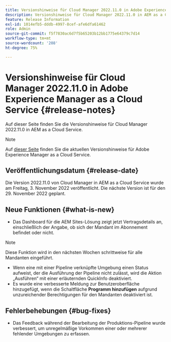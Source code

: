```yaml
---
title: Versionshinweise für Cloud Manager 2022.11.0 in Adobe Experience Manager as a Cloud Service
description: Versionshinweise für Cloud Manager 2022.11.0 in AEM as a Cloud Service.
feature: Release Information
exl-id: 1014efb5-dddb-4997-8cef-afe6dfa61462
role: Admin
source-git-commit: f5f7830ac6d7f5b65203b12bb1775e64379c7d14
workflow-type: tm+mt
source-wordcount: '208'
ht-degree: 75%

---
```


# Versionshinweise für Cloud Manager 2022.11.0 in Adobe Experience Manager as a Cloud Service {#release-notes}

Auf dieser Seite finden Sie die Versionshinweise für Cloud Manager 2022.11.0 in AEM as a Cloud Service.

>[!NOTE]
>
>Auf [dieser Seite](/help/release-notes/release-notes-cloud/release-notes-current.md) finden Sie die aktuellen Versionshinweise für Adobe Experience Manager as a Cloud Service.

## Veröffentlichungsdatum {#release-date}

Die Version 2022.11.0 von Cloud Manager in AEM as a Cloud Service wurde am Freitag, 3. November 2022 veröffentlicht. Die nächste Version ist für den 29. November 2022 geplant.

## Neue Funktionen {#what-is-new}

* Das Dashboard für die AEM Sites-Lösung zeigt jetzt Vertragsdetails an, einschließlich der Angabe, ob sich der Mandant im Abonnement befindet oder nicht.

>[!NOTE]
>
> Diese Funktion wird in den nächsten Wochen schrittweise für alle Mandanten eingeführt.

* Wenn eine mit einer Pipeline verknüpfte Umgebung einen Status aufweist, der die Ausführung der Pipeline nicht zulässt, wird die Aktion „Ausführen“ mit einer erläuternden QuickInfo deaktiviert.
* Es wurde eine verbesserte Meldung zur Benutzeroberfläche hinzugefügt, wenn die Schaltfläche **Programm hinzufügen** aufgrund unzureichender Berechtigungen für den Mandanten deaktiviert ist.

## Fehlerbehebungen {#bug-fixes}

* Das Feedback während der Bearbeitung der Produktions-Pipeline wurde verbessert, um unregelmäßige Vorkommen einer oder mehrerer fehlender Umgebungen zu erfassen.

